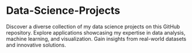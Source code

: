 # Data-Science-Projects
Discover a diverse collection of my data science projects on this GitHub repository. Explore applications showcasing my expertise in data analysis, machine learning, and visualization. Gain insights from real-world datasets and innovative solutions.

